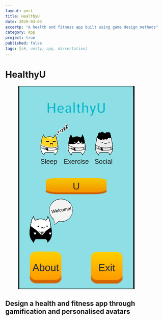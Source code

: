 ```yaml
---
layout: post
title: HealthyU
date: 2020-03-03
excertp: "A health and fitness app built using game design methods"
category: App
project: true
published: false
tags: [c#, unity, app, dissertation]
---
```


# HealthyU
<figure> 
    <img src="../assets/img/healthyumain.PNG">
    </figure>
    
## Design a health and fitness app through gamification and personalised avatars
